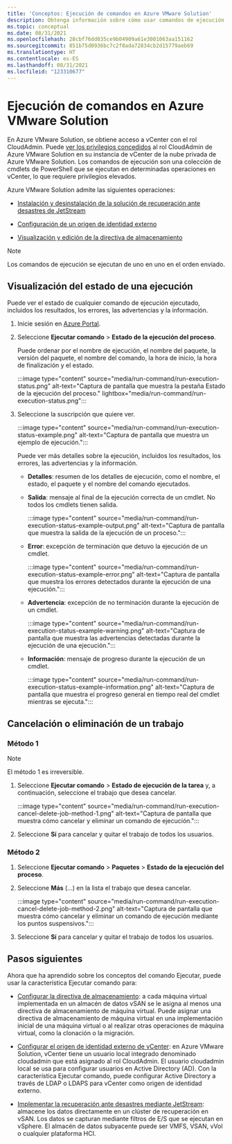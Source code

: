 ```yaml
---
title: 'Conceptos: Ejecución de comandos en Azure VMware Solution'
description: Obtenga información sobre cómo usar comandos de ejecución en Azure VMware Solution.
ms.topic: conceptual
ms.date: 08/31/2021
ms.openlocfilehash: 28cbf76dd035ce9b04909a61e3001063aa151162
ms.sourcegitcommit: 851b75d0936bc7c2f8ada72834cb2d15779aeb69
ms.translationtype: HT
ms.contentlocale: es-ES
ms.lasthandoff: 08/31/2021
ms.locfileid: "123310677"
---
```

# <a name="run-commands-in-azure-vmware-solution"></a>Ejecución de comandos en Azure VMware Solution

En Azure VMware Solution, se obtiene acceso a vCenter con el rol CloudAdmin. Puede [ver los privilegios concedidos](concepts-identity.md#view-the-vcenter-privileges) al rol CloudAdmin de Azure VMware Solution en su instancia de vCenter de la nube privada de Azure VMware Solution. Los comandos de ejecución son una colección de cmdlets de PowerShell que se ejecutan en determinadas operaciones en vCenter, lo que requiere privilegios elevados. 

Azure VMware Solution admite las siguientes operaciones:

- [Instalación y desinstalación de la solución de recuperación ante desastres de JetStream](deploy-disaster-recovery-using-jetstream.md)

- [Configuración de un origen de identidad externo](configure-identity-source-vcenter.md)

- [Visualización y edición de la directiva de almacenamiento](configure-storage-policy.md) 


>[!NOTE]
>Los comandos de ejecución se ejecutan de uno en uno en el orden enviado.

## <a name="view-the-status-of-an-execution"></a>Visualización del estado de una ejecución

Puede ver el estado de cualquier comando de ejecución ejecutado, incluidos los resultados, los errores, las advertencias y la información.

1. Inicie sesión en [Azure Portal](https://portal.azure.com).

1. Seleccione **Ejecutar comando** > **Estado de la ejecución del proceso**.

   Puede ordenar por el nombre de ejecución, el nombre del paquete, la versión del paquete, el nombre del comando, la hora de inicio, la hora de finalización y el estado.  

   :::image type="content" source="media/run-command/run-execution-status.png" alt-text="Captura de pantalla que muestra la pestaña Estado de la ejecución del proceso." lightbox="media/run-command/run-execution-status.png":::

1. Seleccione la suscripción que quiere ver.

   :::image type="content" source="media/run-command/run-execution-status-example.png" alt-text="Captura de pantalla que muestra un ejemplo de ejecución.":::

   Puede ver más detalles sobre la ejecución, incluidos los resultados, los errores, las advertencias y la información.

   - **Detalles**: resumen de los detalles de ejecución, como el nombre, el estado, el paquete y el nombre del comando ejecutados. 

   - **Salida**: mensaje al final de la ejecución correcta de un cmdlet. No todos los cmdlets tienen salida.

      :::image type="content" source="media/run-command/run-execution-status-example-output.png" alt-text="Captura de pantalla que muestra la salida de la ejecución de un proceso.":::

   - **Error**: excepción de terminación que detuvo la ejecución de un cmdlet.    

      :::image type="content" source="media/run-command/run-execution-status-example-error.png" alt-text="Captura de pantalla que muestra los errores detectados durante la ejecución de una ejecución.":::

   - **Advertencia**: excepción de no terminación durante la ejecución de un cmdlet. 

      :::image type="content" source="media/run-command/run-execution-status-example-warning.png" alt-text="Captura de pantalla que muestra las advertencias detectadas durante la ejecución de una ejecución.":::

   - **Información**: mensaje de progreso durante la ejecución de un cmdlet. 

      :::image type="content" source="media/run-command/run-execution-status-example-information.png" alt-text="Captura de pantalla que muestra el progreso general en tiempo real del cmdlet mientras se ejecuta.":::



## <a name="cancel-or-delete-a-job"></a>Cancelación o eliminación de un trabajo



### <a name="method-1"></a>Método 1

>[!NOTE]
>El método 1 es irreversible.

1. Seleccione **Ejecutar comando** > **Estado de ejecución de la tarea** y, a continuación, seleccione el trabajo que desea cancelar.

   :::image type="content" source="media/run-command/run-execution-cancel-delete-job-method-1.png" alt-text="Captura de pantalla que muestra cómo cancelar y eliminar un comando de ejecución.":::

2. Seleccione **Sí** para cancelar y quitar el trabajo de todos los usuarios.



### <a name="method-2"></a>Método 2

1. Seleccione **Ejecutar comando** > **Paquetes** > **Estado de la ejecución del proceso**.

2. Seleccione **Más** (...) en la lista el trabajo que desea cancelar.

   :::image type="content" source="media/run-command/run-execution-cancel-delete-job-method-2.png" alt-text="Captura de pantalla que muestra cómo cancelar y eliminar un comando de ejecución mediante los puntos suspensivos.":::

3. Seleccione **Sí** para cancelar y quitar el trabajo de todos los usuarios.



## <a name="next-steps"></a>Pasos siguientes

Ahora que ha aprendido sobre los conceptos del comando Ejecutar, puede usar la característica Ejecutar comando para:

- [Configurar la directiva de almacenamiento](configure-storage-policy.md): a cada máquina virtual implementada en un almacén de datos vSAN se le asigna al menos una directiva de almacenamiento de máquina virtual. Puede asignar una directiva de almacenamiento de máquina virtual en una implementación inicial de una máquina virtual o al realizar otras operaciones de máquina virtual, como la clonación o la migración.

- [Configurar el origen de identidad externo de vCenter](configure-identity-source-vcenter.md): en Azure VMware Solution, vCenter tiene un usuario local integrado denominado cloudadmin que está asignado al rol CloudAdmin. El usuario cloudadmin local se usa para configurar usuarios en Active Directory (AD). Con la característica Ejecutar comando, puede configurar Active Directory a través de LDAP o LDAPS para vCenter como origen de identidad externo.

- [Implementar la recuperación ante desastres mediante JetStream](deploy-disaster-recovery-using-jetstream.md): almacene los datos directamente en un clúster de recuperación en vSAN. Los datos se capturan mediante filtros de E/S que se ejecutan en vSphere. El almacén de datos subyacente puede ser VMFS, VSAN, vVol o cualquier plataforma HCI. 
